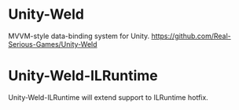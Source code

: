 # Unity-Weld 
MVVM-style data-binding system for Unity.  https://github.com/Real-Serious-Games/Unity-Weld

# Unity-Weld-ILRuntime
Unity-Weld-ILRuntime will extend support to ILRuntime hotfix.